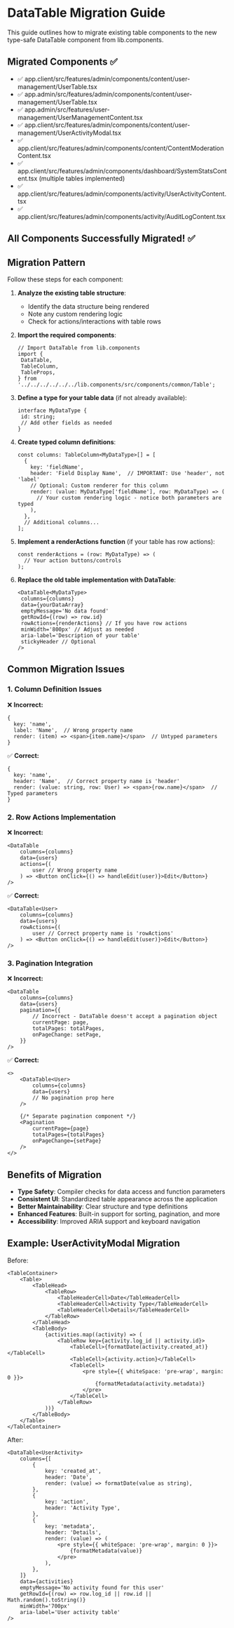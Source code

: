 # DataTable Migration Guide

This guide outlines how to migrate existing table components to the new type-safe DataTable component from lib.components.

## Migrated Components ✅

- ✅ app.client/src/features/admin/components/content/user-management/UserTable.tsx
- ✅ app.admin/src/features/admin/components/content/user-management/UserTable.tsx
- ✅ app.admin/src/features/user-management/UserManagementContent.tsx
- ✅ app.client/src/features/admin/components/content/user-management/UserActivityModal.tsx
- ✅ app.client/src/features/admin/components/content/ContentModerationContent.tsx
- ✅ app.client/src/features/admin/components/dashboard/SystemStatsContent.tsx (multiple tables implemented)
- ✅ app.client/src/features/admin/components/activity/UserActivityContent.tsx
- ✅ app.client/src/features/admin/components/activity/AuditLogContent.tsx

## All Components Successfully Migrated! ✅

## Migration Pattern

Follow these steps for each component:

1. **Analyze the existing table structure**:

   - Identify the data structure being rendered
   - Note any custom rendering logic
   - Check for actions/interactions with table rows

2. **Import the required components**:

   ```tsx
   // Import DataTable from lib.components
   import {
   	DataTable,
   	TableColumn,
   	TableProps,
   } from '../../../../../../lib.components/src/components/common/Table';
   ```

3. **Define a type for your table data** (if not already available):

   ```tsx
   interface MyDataType {
   	id: string;
   	// Add other fields as needed
   }
   ```

4. **Create typed column definitions**:

   ```tsx
   const columns: TableColumn<MyDataType>[] = [
     {
       key: 'fieldName',
       header: 'Field Display Name',  // IMPORTANT: Use 'header', not 'label'
       // Optional: Custom renderer for this column
       render: (value: MyDataType['fieldName'], row: MyDataType) => (
         // Your custom rendering logic - notice both parameters are typed
       ),
     },
     // Additional columns...
   ];
   ```

5. **Implement a renderActions function** (if your table has row actions):

   ```tsx
   const renderActions = (row: MyDataType) => (
     // Your action buttons/controls
   );
   ```

6. **Replace the old table implementation with DataTable**:
   ```tsx
   <DataTable<MyDataType>
   	columns={columns}
   	data={yourDataArray}
   	emptyMessage='No data found'
   	getRowId={(row) => row.id}
   	rowActions={renderActions} // If you have row actions
   	minWidth='800px' // Adjust as needed
   	aria-label='Description of your table'
   	stickyHeader // Optional
   />
   ```

## Common Migration Issues

### 1. Column Definition Issues

❌ **Incorrect:**

```tsx
{
  key: 'name',
  label: 'Name',  // Wrong property name
  render: (item) => <span>{item.name}</span>  // Untyped parameters
}
```

✅ **Correct:**

```tsx
{
  key: 'name',
  header: 'Name',  // Correct property name is 'header'
  render: (value: string, row: User) => <span>{row.name}</span>  // Typed parameters
}
```

### 2. Row Actions Implementation

❌ **Incorrect:**

```tsx
<DataTable
	columns={columns}
	data={users}
	actions={(
		user // Wrong property name
	) => <Button onClick={() => handleEdit(user)}>Edit</Button>}
/>
```

✅ **Correct:**

```tsx
<DataTable<User>
	columns={columns}
	data={users}
	rowActions={(
		user // Correct property name is 'rowActions'
	) => <Button onClick={() => handleEdit(user)}>Edit</Button>}
/>
```

### 3. Pagination Integration

❌ **Incorrect:**

```tsx
<DataTable
	columns={columns}
	data={users}
	pagination={{
		// Incorrect - DataTable doesn't accept a pagination object
		currentPage: page,
		totalPages: totalPages,
		onPageChange: setPage,
	}}
/>
```

✅ **Correct:**

```tsx
<>
	<DataTable<User>
		columns={columns}
		data={users}
		// No pagination prop here
	/>

	{/* Separate pagination component */}
	<Pagination
		currentPage={page}
		totalPages={totalPages}
		onPageChange={setPage}
	/>
</>
```

## Benefits of Migration

- **Type Safety**: Compiler checks for data access and function parameters
- **Consistent UI**: Standardized table appearance across the application
- **Better Maintainability**: Clear structure and type definitions
- **Enhanced Features**: Built-in support for sorting, pagination, and more
- **Accessibility**: Improved ARIA support and keyboard navigation

## Example: UserActivityModal Migration

Before:

```tsx
<TableContainer>
	<Table>
		<TableHead>
			<TableRow>
				<TableHeaderCell>Date</TableHeaderCell>
				<TableHeaderCell>Activity Type</TableHeaderCell>
				<TableHeaderCell>Details</TableHeaderCell>
			</TableRow>
		</TableHead>
		<TableBody>
			{activities.map((activity) => (
				<TableRow key={activity.log_id || activity.id}>
					<TableCell>{formatDate(activity.created_at)}</TableCell>
					<TableCell>{activity.action}</TableCell>
					<TableCell>
						<pre style={{ whiteSpace: 'pre-wrap', margin: 0 }}>
							{formatMetadata(activity.metadata)}
						</pre>
					</TableCell>
				</TableRow>
			))}
		</TableBody>
	</Table>
</TableContainer>
```

After:

```tsx
<DataTable<UserActivity>
	columns={[
		{
			key: 'created_at',
			header: 'Date',
			render: (value) => formatDate(value as string),
		},
		{
			key: 'action',
			header: 'Activity Type',
		},
		{
			key: 'metadata',
			header: 'Details',
			render: (value) => (
				<pre style={{ whiteSpace: 'pre-wrap', margin: 0 }}>
					{formatMetadata(value)}
				</pre>
			),
		},
	]}
	data={activities}
	emptyMessage='No activity found for this user'
	getRowId={(row) => row.log_id || row.id || Math.random().toString()}
	minWidth='700px'
	aria-label='User activity table'
/>
```
